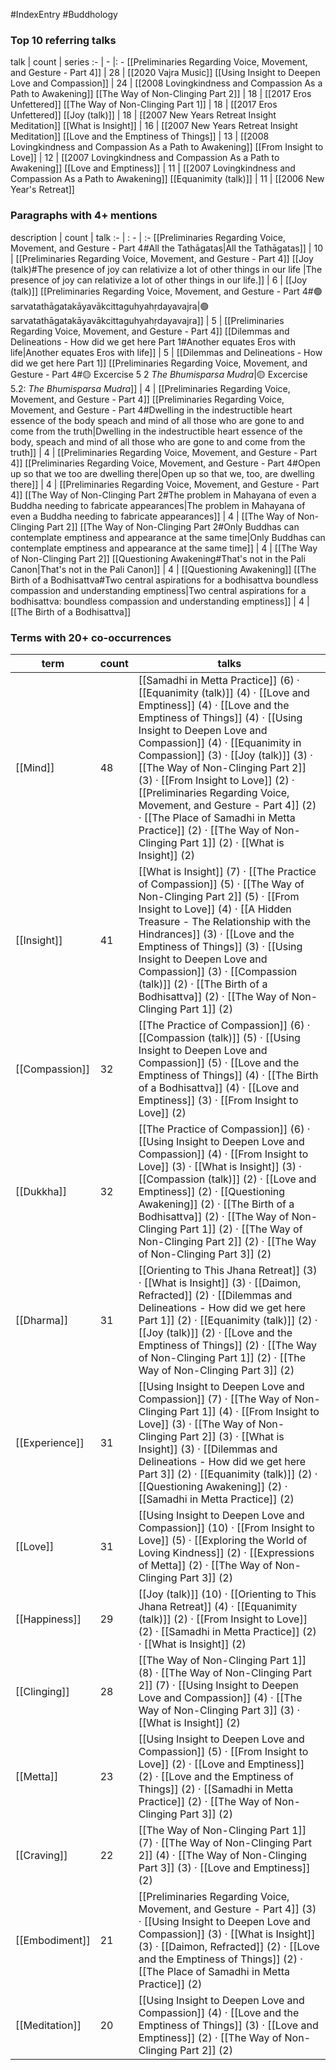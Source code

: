 #IndexEntry #Buddhology

### Top 10 referring talks
talk | count | series
:- | - |: -
[[Preliminaries Regarding Voice, Movement, and Gesture - Part 4]] | 28 | [[2020 Vajra Music]]
[[Using Insight to Deepen Love and Compassion]] | 24 | [[2008 Lovingkindness and Compassion As a Path to Awakening]]
[[The Way of Non-Clinging Part 2]] | 18 | [[2017 Eros Unfettered]]
[[The Way of Non-Clinging Part 1]] | 18 | [[2017 Eros Unfettered]]
[[Joy (talk)]] | 18 | [[2007 New Years Retreat Insight Meditation]]
[[What is Insight]] | 16 | [[2007 New Years Retreat Insight Meditation]]
[[Love and the Emptiness of Things]] | 13 | [[2008 Lovingkindness and Compassion As a Path to Awakening]]
[[From Insight to Love]] | 12 | [[2007 Lovingkindness and Compassion As a Path to Awakening]]
[[Love and Emptiness]] | 11 | [[2007 Lovingkindness and Compassion As a Path to Awakening]]
[[Equanimity (talk)]] | 11 | [[2006 New Year's Retreat]]

### Paragraphs with 4+ mentions
description | count | talk
:- | : - | :-
[[Preliminaries Regarding Voice, Movement, and Gesture - Part 4#All the Tathāgatas\|All the Tathāgatas]] | 10 | [[Preliminaries Regarding Voice, Movement, and Gesture - Part 4]]
[[Joy (talk)#The presence of joy can relativize a lot of other things in our life \|The presence of joy can relativize a lot of other things in our life.]] | 6 | [[Joy (talk)]]
[[Preliminaries Regarding Voice, Movement, and Gesture - Part 4#🟢sarvatathāgatakāyavākcittaguhyahṛdayavajra\|🟢sarvatathāgatakāyavākcittaguhyahṛdayavajra]] | 5 | [[Preliminaries Regarding Voice, Movement, and Gesture - Part 4]]
[[Dilemmas and Delineations - How did we get here Part 1#Another equates Eros with life\|Another equates Eros with life]] | 5 | [[Dilemmas and Delineations - How did we get here Part 1]]
[[Preliminaries Regarding Voice, Movement, and Gesture - Part 4#🟡 Excercise 5 2 _The Bhumisparsa Mudra_\|🟡 Excercise 5.2: _The Bhumisparsa Mudra_]] | 4 | [[Preliminaries Regarding Voice, Movement, and Gesture - Part 4]]
[[Preliminaries Regarding Voice, Movement, and Gesture - Part 4#Dwelling in the indestructible heart essence of the body speach and mind of all those who are gone to and come from the truth\|Dwelling in the indestructible heart essence of the body, speach and mind of all those who are gone to and come from the truth]] | 4 | [[Preliminaries Regarding Voice, Movement, and Gesture - Part 4]]
[[Preliminaries Regarding Voice, Movement, and Gesture - Part 4#Open up so that we too are dwelling there\|Open up so that we, too, are dwelling there]] | 4 | [[Preliminaries Regarding Voice, Movement, and Gesture - Part 4]]
[[The Way of Non-Clinging Part 2#The problem in Mahayana of even a Buddha needing to fabricate appearances\|The problem in Mahayana of even a Buddha needing to fabricate appearances]] | 4 | [[The Way of Non-Clinging Part 2]]
[[The Way of Non-Clinging Part 2#Only Buddhas can contemplate emptiness and appearance at the same time\|Only Buddhas can contemplate emptiness and appearance at the same time]] | 4 | [[The Way of Non-Clinging Part 2]]
[[Questioning Awakening#That's not in the Pali Canon\|That's not in the Pali Canon]] | 4 | [[Questioning Awakening]]
[[The Birth of a Bodhisattva#Two central aspirations for a bodhisattva boundless compassion and understanding emptiness\|Two central aspirations for a bodhisattva: boundless compassion and understanding emptiness]] | 4 | [[The Birth of a Bodhisattva]]

### Terms with 20+ co-occurrences
term | count | talks
-|-|-
[[Mind]] | 48 | <span class="counts">[[Samadhi in Metta Practice]] (6) · [[Equanimity (talk)]] (4) · [[Love and Emptiness]] (4) · [[Love and the Emptiness of Things]] (4) · [[Using Insight to Deepen Love and Compassion]] (4) · [[Equanimity in Compassion]] (3) · [[Joy (talk)]] (3) · [[The Way of Non-Clinging Part 2]] (3) · [[From Insight to Love]] (2) · [[Preliminaries Regarding Voice, Movement, and Gesture - Part 4]] (2) · [[The Place of Samadhi in Metta Practice]] (2) · [[The Way of Non-Clinging Part 1]] (2) · [[What is Insight]] (2)</span> 
[[Insight]] | 41 | <span class="counts">[[What is Insight]] (7) · [[The Practice of Compassion]] (5) · [[The Way of Non-Clinging Part 2]] (5) · [[From Insight to Love]] (4) · [[A Hidden Treasure - The Relationship with the Hindrances]] (3) · [[Love and the Emptiness of Things]] (3) · [[Using Insight to Deepen Love and Compassion]] (3) · [[Compassion (talk)]] (2) · [[The Birth of a Bodhisattva]] (2) · [[The Way of Non-Clinging Part 1]] (2)</span> 
[[Compassion]] | 32 | <span class="counts">[[The Practice of Compassion]] (6) · [[Compassion (talk)]] (5) · [[Using Insight to Deepen Love and Compassion]] (5) · [[Love and the Emptiness of Things]] (4) · [[The Birth of a Bodhisattva]] (4) · [[Love and Emptiness]] (3) · [[From Insight to Love]] (2)</span> 
[[Dukkha]] | 32 | <span class="counts">[[The Practice of Compassion]] (6) · [[Using Insight to Deepen Love and Compassion]] (4) · [[From Insight to Love]] (3) · [[What is Insight]] (3) · [[Compassion (talk)]] (2) · [[Love and Emptiness]] (2) · [[Questioning Awakening]] (2) · [[The Birth of a Bodhisattva]] (2) · [[The Way of Non-Clinging Part 1]] (2) · [[The Way of Non-Clinging Part 2]] (2) · [[The Way of Non-Clinging Part 3]] (2)</span> 
[[Dharma]] | 31 | <span class="counts">[[Orienting to This Jhana Retreat]] (3) · [[What is Insight]] (3) · [[Daimon, Refracted]] (2) · [[Dilemmas and Delineations - How did we get here Part 1]] (2) · [[Equanimity (talk)]] (2) · [[Joy (talk)]] (2) · [[Love and the Emptiness of Things]] (2) · [[The Way of Non-Clinging Part 1]] (2) · [[The Way of Non-Clinging Part 3]] (2)</span> 
[[Experience]] | 31 | <span class="counts">[[Using Insight to Deepen Love and Compassion]] (7) · [[The Way of Non-Clinging Part 1]] (4) · [[From Insight to Love]] (3) · [[The Way of Non-Clinging Part 2]] (3) · [[What is Insight]] (3) · [[Dilemmas and Delineations - How did we get here Part 3]] (2) · [[Equanimity (talk)]] (2) · [[Questioning Awakening]] (2) · [[Samadhi in Metta Practice]] (2)</span> 
[[Love]] | 31 | <span class="counts">[[Using Insight to Deepen Love and Compassion]] (10) · [[From Insight to Love]] (5) · [[Exploring the World of Loving Kindness]] (2) · [[Expressions of Metta]] (2) · [[The Way of Non-Clinging Part 3]] (2)</span> 
[[Happiness]] | 29 | <span class="counts">[[Joy (talk)]] (10) · [[Orienting to This Jhana Retreat]] (4) · [[Equanimity (talk)]] (2) · [[From Insight to Love]] (2) · [[Samadhi in Metta Practice]] (2) · [[What is Insight]] (2)</span> 
[[Clinging]] | 28 | <span class="counts">[[The Way of Non-Clinging Part 1]] (8) · [[The Way of Non-Clinging Part 2]] (7) · [[Using Insight to Deepen Love and Compassion]] (4) · [[The Way of Non-Clinging Part 3]] (3) · [[What is Insight]] (2)</span> 
[[Metta]] | 23 | <span class="counts">[[Using Insight to Deepen Love and Compassion]] (5) · [[From Insight to Love]] (2) · [[Love and Emptiness]] (2) · [[Love and the Emptiness of Things]] (2) · [[Samadhi in Metta Practice]] (2) · [[The Way of Non-Clinging Part 3]] (2)</span> 
[[Craving]] | 22 | <span class="counts">[[The Way of Non-Clinging Part 1]] (7) · [[The Way of Non-Clinging Part 2]] (4) · [[The Way of Non-Clinging Part 3]] (3) · [[Love and Emptiness]] (2)</span> 
[[Embodiment]] | 21 | <span class="counts">[[Preliminaries Regarding Voice, Movement, and Gesture - Part 4]] (3) · [[Using Insight to Deepen Love and Compassion]] (3) · [[What is Insight]] (3) · [[Daimon, Refracted]] (2) · [[Love and the Emptiness of Things]] (2) · [[The Place of Samadhi in Metta Practice]] (2)</span> 
[[Meditation]] | 20 | <span class="counts">[[Using Insight to Deepen Love and Compassion]] (4) · [[Love and the Emptiness of Things]] (3) · [[Love and Emptiness]] (2) · [[The Way of Non-Clinging Part 2]] (2)</span> 

